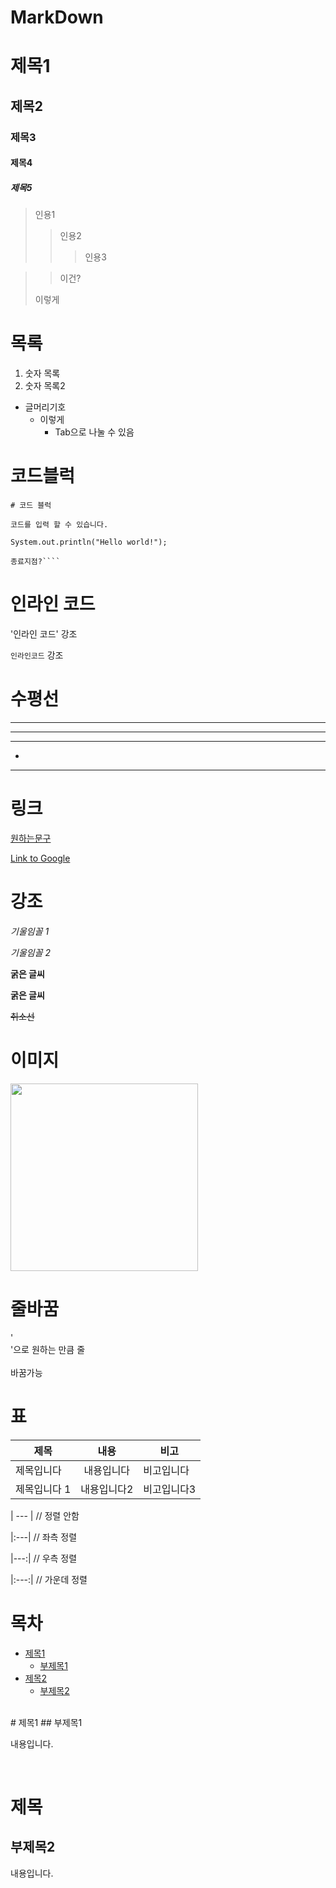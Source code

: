 # MarkDown

# 제목1
## 제목2
### 제목3
#### 제목4
##### 제목5

> 인용1
>> 인용2
>>>인용3

>> 이건?
>
> 이렇게

# 목록
1. 숫자 목록
2. 숫자 목록2

* 글머리기호
  * 이렇게
    * Tab으로 나눌 수 있음

# 코드블럭
````
# 코드 블럭

코드를 입력 할 수 있습니다.

System.out.println("Hello world!");

종료지점?````
````

# 인라인 코드

'인라인 코드' 강조

<code>인라인코드</code> 강조

# 수평선

* * *
***
- - -
-
<hr>

# 링크
[원하는문구](http://원하는링크/)

[Link to Google](http://www.google.com/)

# 강조

*기울임꼴 1*

_기울임꼴 2_

**굵은 글씨**

__굵은 글씨__

~~취소선~~

# 이미지
<img src="https://github.com/iamhoooo/TIL/assets/126745119/fb1f55a5-6aaa-4a0d-81ea-a5bb18c38da4" width="300">

# 줄바꿈
'<br>'으로 원하는 만큼 줄 <br><br>바꿈가능

# 표 
| 제목      |    내용    | 비고     |
|---------|:--------:|--------|
| 제목입니다   |  내용입니다   | 비고입니다  |
| 제목입니다 1 |  내용입니다2  | 비고입니다3 |


| ---     | // 정렬 안함 

|:---| // 좌측 정렬

|---:| // 우측 정렬

|:---:| // 가운데 정렬

# 목차
- [제목1](#제목1)
  - [부제목1](#부제목1) 
- [제목2](#제목2)
  - [부제목2](#부제목2)
<br>
# 제목1
## 부제목1

내용입니다.

<br>

# 제목
## 부제목2

내용입니다.

